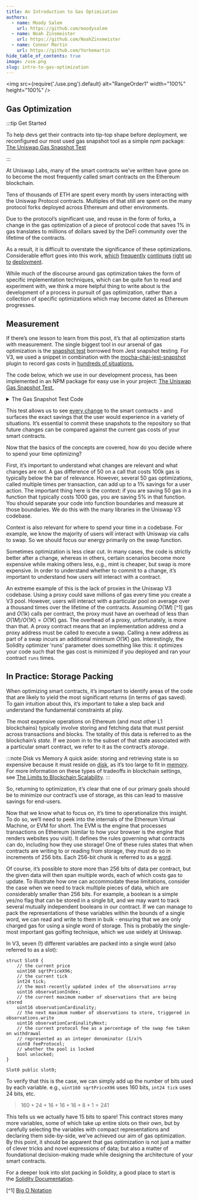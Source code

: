 ```yaml
---
title: An Introduction to Gas Optimization
authors:
  - name: Moody Salem
    url: https://github.com/moodysalem
  - name: Noah Zinsmeister
    url: https://github.com/NoahZinsmeister
  - name: Connor Martin
    url: https://github.com/Yorkemartin
hide_table_of_contents: true
image: /use.png
slug: intro-to-gas-optimization
---
```


<div class="blog">


<img src={require('./use.png').default} alt="RangeOrder1" width="100%" height="100%" />

<p></p>

## Gas Optimization

:::tip Get Started

To help devs get their contracts into tip-top shape before deployment, we reconfigured our most used gas snapshot tool as a simple npm package: [The Uniswap Gas Snapshot Test](https://www.npmjs.com/package/@uniswap/snapshot-gas-cost)

:::

At Uniswap Labs, many of the smart contracts we’ve written have gone on to become the most frequently called smart contracts on the Ethereum blockchain.

Tens of thousands of ETH are spent every month by users interacting with the Uniswap Protocol contracts. Multiples of that still are spent on the many protocol forks deployed across Ethereum and other environments.

Due to the protocol’s significant use, and reuse in the form of forks, a change in the gas optimization of a piece of protocol code that saves 1% in gas translates to millions of dollars saved by the DeFi community over the lifetime of the contracts.

As a result, it is difficult to overstate the significance of these optimizations. Considerable effort goes into this work, [which](https://github.com/Uniswap/v3-core/commit/705be1eefc56a3620afe96a725c3a68951e8d4a9) [frequently](https://github.com/Uniswap/v3-core/commit/7689aa8e2adecbcf94198f79cb4f230d0419d009) [continues](https://github.com/Uniswap/v3-core/commit/225399176cf1fa562aa74345b7885e1244d95417) [right](https://github.com/Uniswap/v3-core/commit/ebcdb5225a3cf4188f4752f59fe52e6b0071909d) [up](https://github.com/Uniswap/v3-core/commit/49ce1c3a600e4c0e22e272b2144a3082663cb1ea) [to](https://github.com/Uniswap/v3-core/commit/5b485192df944273882397d804d13c2e4ebb25da) [deployment](https://github.com/Uniswap/v3-core/commit/723f90cbea93fc09ff06303bd4db03ce3b0847a1).

While much of the discourse around gas optimization takes the form of specific implementation techniques, which can be quite fun to read and experiment with, we think a more helpful thing to write about is the development of a process in pursuit of gas optimization, rather than a collection of specific optimizations which may become dated as Ethereum progresses.

## Measurement

If there’s one lesson to learn from this post, it’s that all optimization starts with measurement. The single biggest tool in our arsenal of gas optimization is the [snapshot test](https://jestjs.io/docs/snapshot-testing) borrowed from Jest snapshot testing. For V3, we used a snippet in combination with the [mocha-chai-jest-snapshot](https://www.npmjs.com/package/mocha-chai-jest-snapshot) plugin to record gas costs in [hundreds of situations.](https://github.com/Uniswap/v3-core/blob/ed88be38ab2032d82bf10ac6f8d03aa631889d48/test/__snapshots__/UniswapV3Pool.gas.spec.ts.snap)

The code below, which we use in our development process, has been implemented in an NPM package for easy use in your project: [The Uniswap Gas Snapshot Test.](https://www.npmjs.com/package/@uniswap/snapshot-gas-cost)

<details>
<summary> The Gas Snapshot Test Code </summary>

```typescript
import {
  TransactionReceipt,
  TransactionResponse,
} from "@ethersproject/abstract-provider";
import { expect } from "./expect";
import { Contract, BigNumber, ContractTransaction } from "ethers";

export default async function snapshotGasCost(
  x:
    | TransactionResponse
    | Promise<TransactionResponse>
    | ContractTransaction
    | Promise<ContractTransaction>
    | TransactionReceipt
    | Promise<BigNumber>
    | BigNumber
    | Contract
    | Promise<Contract>
): Promise<void> {
  const resolved = await x;
  if ("deployTransaction" in resolved) {
    const receipt = await resolved.deployTransaction.wait();
    expect(receipt.gasUsed.toNumber()).toMatchSnapshot();
  } else if ("wait" in resolved) {
    const waited = await resolved.wait();
    expect(waited.gasUsed.toNumber()).toMatchSnapshot();
  } else if (BigNumber.isBigNumber(resolved)) {
    expect(resolved.toNumber()).toMatchSnapshot();
  }
}
```

</details>

This test allows us to see [every change](https://github.com/Uniswap/v3-core/pull/455/files#diff-9dd2638a0155da6d7dcf09f3866954da30e66e6a3569a6aa7794604e51ad030c) to the smart contracts - and surfaces the exact savings that the user would experience in a variety of situations. It’s essential to commit these snapshots to the repository so that future changes can be compared against the current gas costs of your smart contracts.

Now that the basics of the concepts are covered, how do you decide where to spend your time optimizing?

First, it’s important to understand what changes are relevant and what changes are not. A gas difference of 50 on a call that costs 100k gas is typically below the bar of relevance. However, several 50 gas optimizations, called multiple times per transaction, can add up to a 1% savings for a user action. The important thing here is the context: if you are saving 50 gas in a function that typically costs 1000 gas, you are saving 5% in that function. You should separate your code into function boundaries and measure at those boundaries. We do this with the many libraries in the Uniswap V3 codebase.

Context is also relevant for where to spend your time in a codebase. For example, we know the majority of users will interact with Uniswap via calls to swap. So we should focus our energy primarily on the swap function.

Sometimes optimization is less clear cut. In many cases, the code is strictly better after a change, whereas in others, certain scenarios become more expensive while making others less, e.g., mint is cheaper, but swap is more expensive. In order to understand whether to commit to a change, it’s important to understand how users will interact with a contract.

An extreme example of this is the lack of proxies in the Uniswap V3 codebase. Using a proxy could save millions of gas every time you create a V3 pool. However, users will interact with a particular pool on average over a thousand times over the lifetime of the contracts. Assuming $O(1M)$ [^1] gas and $O(1k)$ calls per contract, the proxy must have an overhead of less than $O(1M) / O(1K) = O(1K)$ gas. The overhead of a proxy, unfortunately, is more than that. A proxy contract means that an implementation address *and* a proxy address must be called to execute a swap. Calling a new address as part of a swap incurs an additional minimum $O(1K)$ gas. Interestingly, the Solidity optimizer ‘runs’ parameter does something like this: it optimizes your code such that the gas cost is minimized if you deployed and ran your contract `runs` times.

## In Practice: Storage Packing

When optimizing smart contracts, it’s important to identify areas of the code that are likely to yield the most significant returns (in terms of gas saved). To gain intuition about this, it’s important to take a step back and understand the fundamental constraints at play.

The most expensive operations on Ethereum (and most other L1 blockchains) typically involve storing and fetching data that must persist across transactions and blocks. The totality of this data is referred to as the blockchain’s *state*. If we zoom in to the subset of that state associated with a particular smart contract, we refer to it as the contract’s *storage*.

:::note Disk vs Memory
A quick aside: storing and retrieving state is so expensive because it must reside on [disk](https://en.wikipedia.org/wiki/Disk_storage), as it’s too large to fit in [memory](https://en.wikipedia.org/wiki/Random-access_memory). For more information on these types of tradeoffs in blockchain settings, see [The Limits to Blockchain Scalability](https://vitalik.eth.limo/general/2021/05/23/scaling.html).
:::

So, returning to optimization, it’s clear that one of our primary goals should be to minimize our contract’s use of storage, as this can lead to massive savings for end-users.

Now that we know what to focus on, it’s time to operationalize this insight. To do so, we’ll need to peek into the internals of the Ethereum Virtual Machine, or EVM for short. The EVM is the engine that processes transactions on Ethereum (similar to how your browser is the engine that renders websites you visit). It defines the rules governing what contracts can do, including how they use storage! One of these rules states that when contracts are writing to or reading from storage, they must do so in increments of 256 bits. Each 256-bit chunk is referred to as a [word](<https://en.wikipedia.org/wiki/Word_(computer_architecture)>).

Of course, it’s possible to store more than 256 bits of data per contract, but the given data will then span multiple words, each of which costs gas to update. To illustrate how one can accommodate these limitations, consider the case when we need to track multiple pieces of data, which are considerably smaller than 256 bits. For example, a boolean is a simple yes/no flag that can be stored in a single bit, and we may want to track several mutually independent booleans in our contract. If we can manage to pack the representations of these variables within the bounds of a single word, we can read and write to them in bulk - ensuring that we are only charged gas for using a single word of storage. This is probably the single-most important gas golfing technique, which we use widely at Uniswap.

In V3, seven (!) different variables are packed into a single word (also referred to as a slot):

```solidity
struct Slot0 {
	// the current price
	uint160 sqrtPriceX96;
	// the current tick
	int24 tick;
	// the most-recently updated index of the observations array
	uint16 observationIndex;
	// the current maximum number of observations that are being stored
	uint16 observationCardinality;
	// the next maximum number of observations to store, triggered in observations.write
	uint16 observationCardinalityNext;
	// the current protocol fee as a percentage of the swap fee taken on withdrawal
	// represented as an integer denominator (1/x)%
	uint8 feeProtocol;
	// whether the pool is locked
	bool unlocked;
}

Slot0 public slot0;
```

To verify that this is the case, we can simply add up the number of bits used by each variable. e.g., `uint160 sqrtPriceX96` uses 160 bits, `int24 tick` uses 24 bits, etc.

> $160 + 24 + 16 + 16 + 16 + 8 + 1 = 241$

This tells us we actually have 15 bits to spare! This contract stores many more variables, some of which take up entire slots on their own, but by carefully selecting the variables with compact representations and declaring them side-by-side, we’ve achieved our aim of gas optimization. By this point, it should be apparent that gas optimization is not just a matter of clever tricks and novel expressions of data; but also a matter of foundational decision-making made while designing the architecture of your smart contracts.

For a deeper look into slot packing in Solidity, a good place to start is the [Solidity Documentation](https://docs.soliditylang.org/en/latest/internals/layout_in_storage.html).

[^1] [Big O Notation](https://en.wikipedia.org/wiki/Big_O_notation)

</div>
